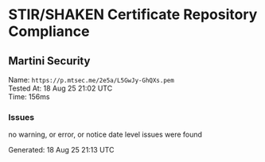 # STIR/SHAKEN Certificate Repository Compliance

## Martini Security

Name: `https://p.mtsec.me/2e5a/L5GwJy-GhQXs.pem`\
Tested At: 18 Aug 25 21:02 UTC\
Time: 156ms

### Issues

no warning, or error, or notice date level issues were found

Generated: 18 Aug 25 21:13 UTC